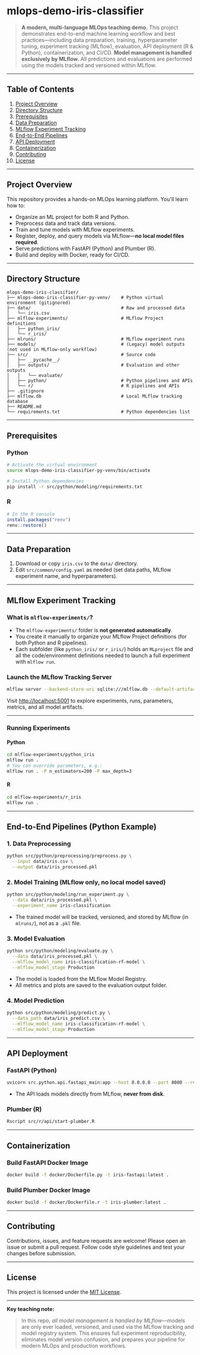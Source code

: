 # mlops-demo-iris-classifier

> **A modern, multi-language MLOps teaching demo.**
> This project demonstrates end-to-end machine learning workflow and best practices—including data preparation, training, hyperparameter tuning, experiment tracking (MLflow), evaluation, API deployment (R & Python), containerization, and CI/CD.
> **Model management is handled exclusively by MLflow.** All predictions and evaluations are performed using the models tracked and versioned within MLflow.

---

## Table of Contents

1. [Project Overview](#project-overview)
2. [Directory Structure](#directory-structure)
3. [Prerequisites](#prerequisites)
4. [Data Preparation](#data-preparation)
5. [MLflow Experiment Tracking](#mlflow-experiment-tracking)
6. [End-to-End Pipelines](#end-to-end-pipelines)
7. [API Deployment](#api-deployment)
8. [Containerization](#containerization)
9. [Contributing](#contributing)
10. [License](#license)

---

## Project Overview

This repository provides a hands-on MLOps learning platform.
You'll learn how to:

* Organize an ML project for both R and Python.
* Preprocess data and track data versions.
* Train and tune models with MLflow experiments.
* Register, deploy, and query models via MLflow—**no local model files required**.
* Serve predictions with FastAPI (Python) and Plumber (R).
* Build and deploy with Docker, ready for CI/CD.

---

## Directory Structure

```text
mlops-demo-iris-classifier/
├── mlops-demo-iris-classifier-py-venv/    # Python virtual environment (gitignored)
├── data/                                  # Raw and processed data
│   └── iris.csv
├── mlflow-experiments/                    # MLflow Project definitions
│   ├── python_iris/
│   └── r_iris/
├── mlruns/                                # MLflow experiment runs
├── models/                                # (Legacy) model outputs (not used in MLflow-only workflow)
├── src/                                   # Source code
│   ├── __pycache__/
│   ├── outputs/                           # Evaluation and other outputs
│   │   └── evaluate/
│   ├── python/                            # Python pipelines and APIs
│   └── r/                                 # R pipelines and APIs
├── .gitignore
├── mlflow.db                              # Local MLflow tracking database
├── README.md
└── requirements.txt                       # Python dependencies list
```

---

## Prerequisites

### Python

```bash
# Activate the virtual environment
source mlops-demo-iris-classifier-py-venv/bin/activate

# Install Python dependencies
pip install -r src/python/modeling/requirements.txt
```

### R

```r
# In the R console
install.packages("renv")
renv::restore()
```

---

## Data Preparation

1. Download or copy `iris.csv` to the `data/` directory.
2. Edit `src/common/config.yaml` as needed (set data paths, MLflow experiment name, and hyperparameters).

---

## MLflow Experiment Tracking

### What is `mlflow-experiments/`?

* The `mlflow-experiments/` folder is **not generated automatically**.
* You create it manually to organize your MLflow Project definitions (for both Python and R pipelines).
* Each subfolder (like `python_iris/` or `r_iris/`) holds an `MLproject` file and all the code/environment definitions needed to launch a full experiment with `mlflow run`.

### Launch the MLflow Tracking Server

```bash
mlflow server --backend-store-uri sqlite:///mlflow.db --default-artifact-root mlruns --host 0.0.0.0 --port 5001
```

Visit [http://localhost:5001](http://localhost:5001) to explore experiments, runs, parameters, metrics, and all model artifacts.

---

### Running Experiments

#### Python

```bash
cd mlflow-experiments/python_iris
mlflow run .
# You can override parameters, e.g.:
mlflow run . -P n_estimators=200 -P max_depth=3
```

#### R

```bash
cd mlflow-experiments/r_iris
mlflow run .
```

---

## End-to-End Pipelines (Python Example)

### 1. Data Preprocessing

```bash
python src/python/preprocessing/preprocess.py \
  --input data/iris.csv \
  --output data/iris_processed.pkl
```

### 2. Model Training (MLflow only, no local model saved)

```bash
python src/python/modeling/run_experiment.py \
  --data data/iris_processed.pkl \
  --experiment_name iris-classification
```

* The trained model will be tracked, versioned, and stored by MLflow (in `mlruns/`), not as a `.pkl` file.

### 3. Model Evaluation

```bash
python src/python/modeling/evaluate.py \
  --data data/iris_processed.pkl \
  --mlflow_model_name iris-classification-rf-model \
  --mlflow_model_stage Production
```

* The model is loaded from the MLflow Model Registry.
* All metrics and plots are saved to the evaluation output folder.

### 4. Model Prediction

```bash
python src/python/modeling/predict.py \
  --data_path data/iris_predict.csv \
  --mlflow_model_name iris-classification-rf-model \
  --mlflow_model_stage Production
```

---

## API Deployment

### FastAPI (Python)

```bash
uvicorn src.python.api.fastapi_main:app --host 0.0.0.0 --port 8080 --reload
```

* The API loads models directly from MLflow, **never from disk**.

### Plumber (R)

```bash
Rscript src/r/api/start-plumber.R
```

---

## Containerization

### Build FastAPI Docker Image

```bash
docker build -f docker/Dockerfile.py -t iris-fastapi:latest .
```

### Build Plumber Docker Image

```bash
docker build -f docker/Dockerfile.r -t iris-plumber:latest .
```

---

## Contributing

Contributions, issues, and feature requests are welcome!
Please open an issue or submit a pull request.
Follow code style guidelines and test your changes before submission.

---

## License

This project is licensed under the [MIT License](LICENSE).

---

**Key teaching note:**

> In this repo, *all model management is handled by MLflow*—models are only ever loaded, versioned, and used via the MLflow tracking and model registry system. This ensures full experiment reproducibility, eliminates model version confusion, and prepares your pipeline for modern MLOps and production workflows.
